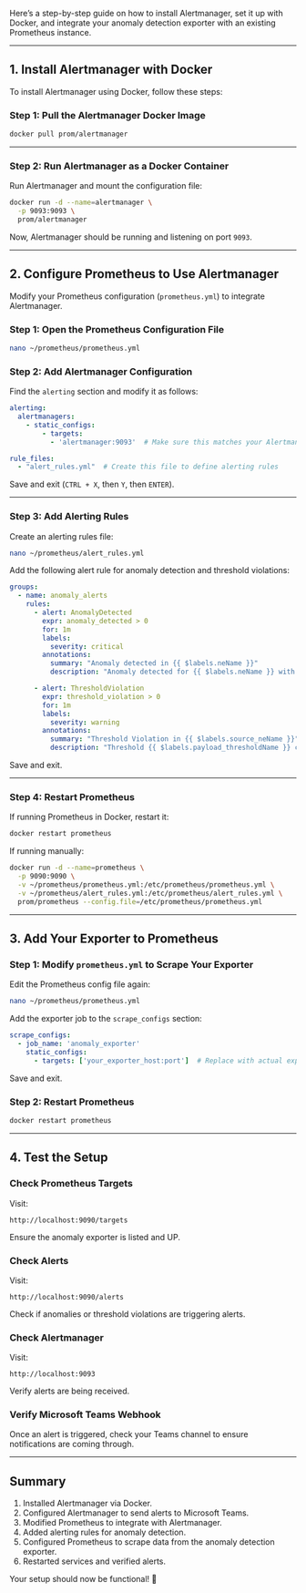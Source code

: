 Here’s a step-by-step guide on how to install Alertmanager, set it up with Docker, and integrate your anomaly detection exporter with an existing Prometheus instance.

---

## **1. Install Alertmanager with Docker**
To install Alertmanager using Docker, follow these steps:

### **Step 1: Pull the Alertmanager Docker Image**
```sh
docker pull prom/alertmanager
```

---

### **Step 2: Run Alertmanager as a Docker Container**
Run Alertmanager and mount the configuration file:

```sh
docker run -d --name=alertmanager \
  -p 9093:9093 \
  prom/alertmanager
```

Now, Alertmanager should be running and listening on port `9093`.

---

## **2. Configure Prometheus to Use Alertmanager**
Modify your Prometheus configuration (`prometheus.yml`) to integrate Alertmanager.

### **Step 1: Open the Prometheus Configuration File**
```sh
nano ~/prometheus/prometheus.yml
```

### **Step 2: Add Alertmanager Configuration**
Find the `alerting` section and modify it as follows:

```yaml
alerting:
  alertmanagers:
    - static_configs:
        - targets:
          - 'alertmanager:9093'  # Make sure this matches your Alertmanager container hostname

rule_files:
  - "alert_rules.yml"  # Create this file to define alerting rules
```

Save and exit (`CTRL + X`, then `Y`, then `ENTER`).

---

### **Step 3: Add Alerting Rules**
Create an alerting rules file:

```sh
nano ~/prometheus/alert_rules.yml
```

Add the following alert rule for anomaly detection and threshold violations:

```yaml
groups:
  - name: anomaly_alerts
    rules:
      - alert: AnomalyDetected
        expr: anomaly_detected > 0
        for: 1m
        labels:
          severity: critical
        annotations:
          summary: "Anomaly detected in {{ $labels.neName }}"
          description: "Anomaly detected for {{ $labels.neName }} with counter {{ $labels.counter }}."

      - alert: ThresholdViolation
        expr: threshold_violation > 0
        for: 1m
        labels:
          severity: warning
        annotations:
          summary: "Threshold Violation in {{ $labels.source_neName }}"
          description: "Threshold {{ $labels.payload_thresholdName }} crossed in {{ $labels.source_neName }}."
```

Save and exit.

---

### **Step 4: Restart Prometheus**
If running Prometheus in Docker, restart it:

```sh
docker restart prometheus
```

If running manually:

```sh
docker run -d --name=prometheus \
  -p 9090:9090 \
  -v ~/prometheus/prometheus.yml:/etc/prometheus/prometheus.yml \
  -v ~/prometheus/alert_rules.yml:/etc/prometheus/alert_rules.yml \
  prom/prometheus --config.file=/etc/prometheus/prometheus.yml
```

---

## **3. Add Your Exporter to Prometheus**
### **Step 1: Modify `prometheus.yml` to Scrape Your Exporter**
Edit the Prometheus config file again:

```sh
nano ~/prometheus/prometheus.yml
```

Add the exporter job to the `scrape_configs` section:

```yaml
scrape_configs:
  - job_name: 'anomaly_exporter'
    static_configs:
      - targets: ['your_exporter_host:port']  # Replace with actual exporter host and port
```

Save and exit.

### **Step 2: Restart Prometheus**
```sh
docker restart prometheus
```

---

## **4. Test the Setup**
### **Check Prometheus Targets**
Visit:
```
http://localhost:9090/targets
```
Ensure the anomaly exporter is listed and UP.

### **Check Alerts**
Visit:
```
http://localhost:9090/alerts
```
Check if anomalies or threshold violations are triggering alerts.

### **Check Alertmanager**
Visit:
```
http://localhost:9093
```
Verify alerts are being received.

### **Verify Microsoft Teams Webhook**
Once an alert is triggered, check your Teams channel to ensure notifications are coming through.

---

## **Summary**
1. Installed Alertmanager via Docker.
2. Configured Alertmanager to send alerts to Microsoft Teams.
3. Modified Prometheus to integrate with Alertmanager.
4. Added alerting rules for anomaly detection.
5. Configured Prometheus to scrape data from the anomaly detection exporter.
6. Restarted services and verified alerts.

Your setup should now be functional! 🚀